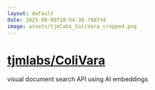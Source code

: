 ```yaml
---
layout: default
date: 2025-08-09T18:54:30.768734
image: assets/tjmlabs_ColiVara_cropped.png
---
```


# [tjmlabs/ColiVara](https://github.com/tjmlabs/ColiVara)

visual document search API using AI embeddings
